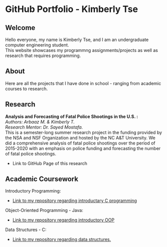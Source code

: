 # GitHub Portfolio - Kimberly Tse
## Welcome
Hello everyone, my name is Kimberly Tse, and I am an undergraduate computer engineering student.<br/>
This website showcases my programmng assignments/projects as well as research that requires programming.

## About
Here are all the projects that I have done in school - ranging from academic courses to research.

## Research
**Analysis and Forecasting of Fatal Police Shootings in the U.S. :**<br/>
*Authors: Arbaaz M. & Kimberly T.*<br/>
*Research Mentor: Dr. Sayed Mostafa.*<br/>
This is a semester-long summer research project in the funding provided by the NSA and NSF Organization and hosted by the NC A&T University. We did a comprehensive analysis of fatal police shootings over the period of 2015-2020 with an emphasis on police funding and forecasting the number of fatal police shootings.
- Link to GitHub Page of this research

## Academic Coursework
Introductory Programming:
- [Link to my repository regarding introductary C programming](https://github.com/kimberlytse/Introductory-C-Programming)

Object-Oriented Programming - Java:
- [Link to my repository regarding introductory OOP](https://github.com/kimberlytse/OOP-Java)

Data Structures - C:
- [Link to my repository regarding data structures.](https://github.com/kimberlytse/DataStructures)



